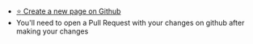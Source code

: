 * [:star: Create a new page on Github](https://github.com/emad-elsaid/emad-elsaid.github.io/new/master)
* You'll need to open a Pull Request with your changes on github after making your changes